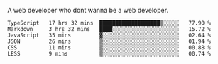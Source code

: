 A web developer who dont wanna be a web developer.

<!--START_SECTION:waka-->

```text
TypeScript   17 hrs 32 mins  ███████████████████▒░░░░░   77.90 %
Markdown     3 hrs 32 mins   ████░░░░░░░░░░░░░░░░░░░░░   15.72 %
JavaScript   35 mins         ▓░░░░░░░░░░░░░░░░░░░░░░░░   02.64 %
JSON         26 mins         ▒░░░░░░░░░░░░░░░░░░░░░░░░   01.94 %
CSS          11 mins         ▒░░░░░░░░░░░░░░░░░░░░░░░░   00.88 %
LESS         9 mins          ▒░░░░░░░░░░░░░░░░░░░░░░░░   00.74 %
```

<!--END_SECTION:waka-->
